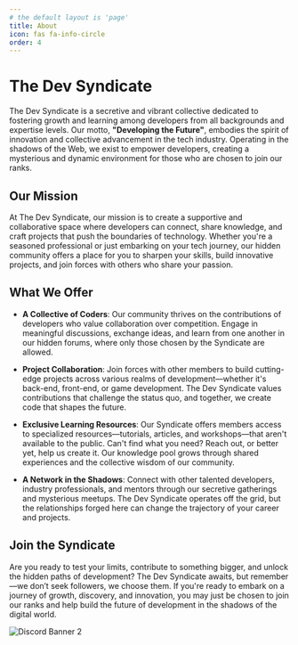 ```yaml
---
# the default layout is 'page'
title: About
icon: fas fa-info-circle
order: 4
---
```


# The Dev Syndicate

The Dev Syndicate is a secretive and vibrant collective dedicated to fostering growth and learning among developers from all backgrounds and expertise levels. Our motto, **"Developing the Future"**, embodies the spirit of innovation and collective advancement in the tech industry. Operating in the shadows of the Web, we exist to empower developers, creating a mysterious and dynamic environment for those who are chosen to join our ranks.

## Our Mission

At The Dev Syndicate, our mission is to create a supportive and collaborative space where developers can connect, share knowledge, and craft projects that push the boundaries of technology. Whether you're a seasoned professional or just embarking on your tech journey, our hidden community offers a place for you to sharpen your skills, build innovative projects, and join forces with others who share your passion.

## What We Offer

- **A Collective of Coders**: Our community thrives on the contributions of developers who value collaboration over competition. Engage in meaningful discussions, exchange ideas, and learn from one another in our hidden forums, where only those chosen by the Syndicate are allowed.

- **Project Collaboration**: Join forces with other members to build cutting-edge projects across various realms of development—whether it's back-end, front-end, or game development. The Dev Syndicate values contributions that challenge the status quo, and together, we create code that shapes the future.

- **Exclusive Learning Resources**: Our Syndicate offers members access to specialized resources—tutorials, articles, and workshops—that aren't available to the public. Can't find what you need? Reach out, or better yet, help us create it. Our knowledge pool grows through shared experiences and the collective wisdom of our community.

- **A Network in the Shadows**: Connect with other talented developers, industry professionals, and mentors through our secretive gatherings and mysterious meetups. The Dev Syndicate operates off the grid, but the relationships forged here can change the trajectory of your career and projects.

## Join the Syndicate

Are you ready to test your limits, contribute to something bigger, and unlock the hidden paths of development? The Dev Syndicate awaits, but remember—we don’t seek followers, we choose them. If you're ready to embark on a journey of growth, discovery, and innovation, you may just be chosen to join our ranks and help build the future of development in the shadows of the digital world.


![Discord Banner 2](https://discord.com/api/guilds/998029109621968946/widget.png?style=banner2)
